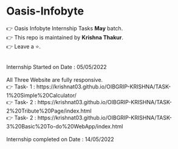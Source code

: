 # Oasis-Infobyte

👉 Oasis Infobyte Internship Tasks <strong>May</strong> batch.
<br>
👉 This repo is maintained by <strong>Krishna Thakur</strong>.
<br>
👉 Leave a ⭐.

<br>
Internship Started on Date : 05/05/2022
<br>

<br>
All Three Website are fully responsive.
<br>
👉 Task- 1 : https://krishnat03.github.io/OIBGRIP-KRISHNA/TASK-1%20Simple%20Calculator/
<br>
👉 Task- 2 : https://krishnat03.github.io/OIBGRIP-KRISHNA/TASK-2%20Tribute%20Page/index.html
<br>
👉 Task- 2 : https://krishnat03.github.io/OIBGRIP-KRISHNA/TASK-3%20Basic%20To-do%20WebApp/index.html
<br>

<br>
Internship completed on Date : 14/05/2022
<br>
